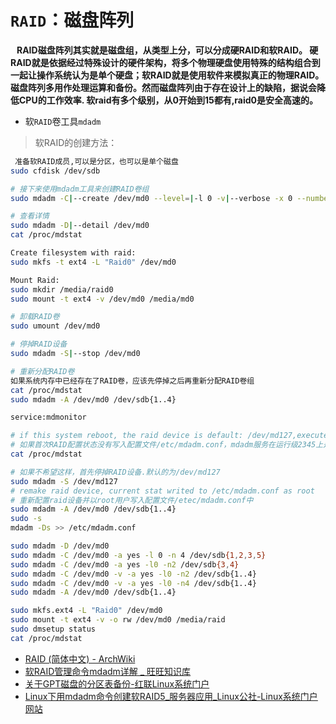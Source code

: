 # `RAID`：磁盘阵列

**&nbsp;&nbsp; RAID磁盘阵列其实就是磁盘组，从类型上分，可以分成硬RAID和软RAID。 硬RAID就是依据经过特殊设计的硬件架构，将多个物理硬盘使用特殊的结构组合到一起让操作系统认为是单个硬盘；软RAID就是使用软件来模拟真正的物理RAID。磁盘阵列多用作处理运算和备份。然而磁盘阵列由于存在设计上的缺陷，据说会降低CPU的工作效率.  软raid有多个级别，从0开始到15都有,raid0是安全高速的。**

+ 软`RAID`卷工具`mdadm`

>  软RAID的创建方法：

```Bash
 准备软RAID成员,可以是分区，也可以是单个磁盘
sudo cfdisk /dev/sdb

# 接下来使用mdadm工具来创建RAID卷组
sudo mdadm -C|--create /dev/md0 --level=|-l 0 -v|--verbose -x 0 --number=|-n 4 /dev/sdb{1..4}

# 查看详情
sudo mdadm -D|--detail /dev/md0
cat /proc/mdstat

Create filesystem with raid:
sudo mkfs -t ext4 -L "Raid0" /dev/md0 

Mount Raid:
sudo mkdir /media/raid0
sudo mount -t ext4 -v /dev/md0 /media/md0

# 卸载RAID卷
sudo umount /dev/md0

# 停掉RAID设备
sudo mdadm -S|--stop /dev/md0 

# 重新分配RAID卷
如果系统内存中已经存在了RAID卷，应该先停掉之后再重新分配RAID卷组
cat /proc/mdstat
sudo mdadm -A /dev/md0 /dev/sdb{1..4}

service:mdmonitor 

# if this system reboot, the raid device is default: /dev/md127,execute fllowing command :
# 如果首次RAID配置状态没有写入配置文件/etc/mdadm.conf，mdadm服务在运行级2345上是也是启动的，那么系统重启后默认设备名称为/dev/md127.通过查看/proc/mdstat的信息可以验证这个结果。
cat /proc/mdstat

# 如果不希望这样，首先停掉RAID设备.默认的为/dev/md127
sudo mdadm -S /dev/md127
# remake raid device, current stat writed to /etc/mdadm.conf as root
# 重新配置raid设备并以root用户写入配置文件/etec/mdadm.conf中
sudo mdadm -A /dev/md0 /dev/sdb{1..4}
sudo -s
mdadm -Ds >> /etc/mdadm.conf

```

```Bash
sudo mdadm -D /dev/md0 
sudo mdadm -C /dev/md0 -a yes -l 0 -n 4 /dev/sdb{1,2,3,5} 
sudo mdadm -C /dev/md0 -a yes -l0 -n2 /dev/sdb{3,4} 
sudo mdadm -C /dev/md0 -v -a yes -l0 -n2 /dev/sdb{1..4} 
sudo mdadm -C /dev/md0 -v -a yes -l0 -n4 /dev/sdb{1..4} 
sudo mdadm -A /dev/md0 /dev/sdb{1..4} 

sudo mkfs.ext4 -L "Raid0" /dev/md0
sudo mount -t ext4 -v -o rw /dev/md0 /media/raid
sudo dmsetup status
cat /proc/mdstat
```

+ [RAID (简体中文) - ArchWiki][raid]
+ [软RAID管理命令mdadm详解 _ 旺旺知识库](http://www.toxingwang.com/linux-unix/linux-basic/1048.html)
+ [关于GPT磁盘的分区表备份-红联Linux系统门户](http://www.linuxdiyf.com/viewarticle.php?id=310996)
+ [Linux下用mdadm命令创建软RAID5_服务器应用_Linux公社-Linux系统门户网站](http://www.linuxidc.com/Linux/2012-06/62354.htm)

[raid]: https://wiki.archlinux.org/index.php/RAID_(%E7%AE%80%E4%BD%93%E4%B8%AD%E6%96%87)


